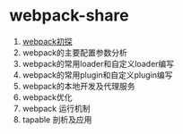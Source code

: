 # webpack-share
1. [webpack初探](http://www.zeromike.net/2017/07/01/webpack%E5%88%9D%E6%8E%A2/#more)
2. webpack的主要配置参数分析
3. webpack的常用loader和自定义loader编写
4. webpack的常用plugin和自定义plugin编写
5. webpack的本地开发及代理服务
6. webpack优化
7. webpack 运行机制
8. tapable 剖析及应用
